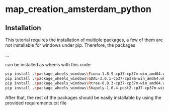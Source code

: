 # map_creation_amsterdam_python

## Installation

This tutorial requires the installation of multiple packages, a few of them are not installable for windows under pip. Therefore, the packages

...

can be installed as wheels with this code:

``` bash
pip install .\package_wheels_windows\Fiona-1.8.9-cp37-cp37m-win_amd64.whl
pip install .\package_wheels_windows\GDAL-3.0.1-cp37-cp37m-win_amd64.whl
pip install .\package_wheels_windows\Rtree-0.8.3-cp37-cp37m-win_amd64.whl
pip install .\package_wheels_windows\Shapely-1.6.4.post2-cp37-cp37m-win_amd64.whl
```
After that, the rest of the packages should be easily installable by using the provided requirements.txt file

